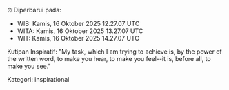 ⏰ Diperbarui pada:
- WIB: Kamis, 16 Oktober 2025 12.27.07 UTC
- WITA: Kamis, 16 Oktober 2025 13.27.07 UTC
- WIT: Kamis, 16 Oktober 2025 14.27.07 UTC

Kutipan Inspiratif:
"My task, which I am trying to achieve is, by the power of the written word, to make you hear, to make you feel--it is, before all, to make you see."


Kategori: inspirational

